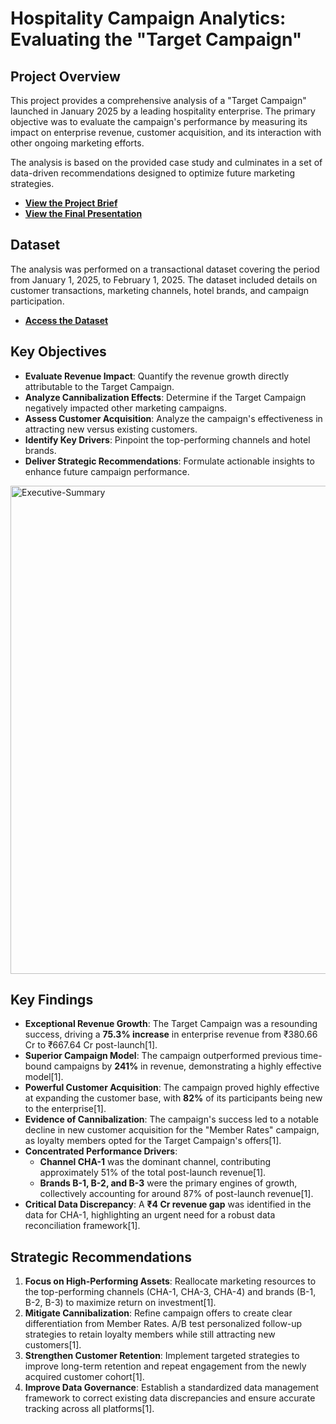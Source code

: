 # Hospitality Campaign Analytics: Evaluating the "Target Campaign"

## Project Overview

This project provides a comprehensive analysis of a "Target Campaign" launched in January 2025 by a leading hospitality enterprise. The primary objective was to evaluate the campaign's performance by measuring its impact on enterprise revenue, customer acquisition, and its interaction with other ongoing marketing efforts.

The analysis is based on the provided case study and culminates in a set of data-driven recommendations designed to optimize future marketing strategies.

*   **[View the Project Brief](./Case/Project-Overview.pdf)**
*   **[View the Final Presentation](./Finding-and-Analysis/Final-Presentation.pdf)**

## Dataset

The analysis was performed on a transactional dataset covering the period from January 1, 2025, to February 1, 2025. The dataset included details on customer transactions, marketing channels, hotel brands, and campaign participation.

*   **[Access the Dataset](./Data/Raw-Data.xlsx)**

## Key Objectives

*   **Evaluate Revenue Impact**: Quantify the revenue growth directly attributable to the Target Campaign.
*   **Analyze Cannibalization Effects**: Determine if the Target Campaign negatively impacted other marketing campaigns.
*   **Assess Customer Acquisition**: Analyze the campaign's effectiveness in attracting new versus existing customers.
*   **Identify Key Drivers**: Pinpoint the top-performing channels and hotel brands.
*   **Deliver Strategic Recommendations**: Formulate actionable insights to enhance future campaign performance.
<img width="1393" height="781" alt="Executive-Summary" src="https://github.com/user-attachments/assets/2c20bed6-4dd7-4221-80b6-8b62082f5f57" />

## Key Findings

*   **Exceptional Revenue Growth**: The Target Campaign was a resounding success, driving a **75.3% increase** in enterprise revenue from ₹380.66 Cr to ₹667.64 Cr post-launch[1].
*   **Superior Campaign Model**: The campaign outperformed previous time-bound campaigns by **241%** in revenue, demonstrating a highly effective model[1].
*   **Powerful Customer Acquisition**: The campaign proved highly effective at expanding the customer base, with **82%** of its participants being new to the enterprise[1].
*   **Evidence of Cannibalization**: The campaign's success led to a notable decline in new customer acquisition for the "Member Rates" campaign, as loyalty members opted for the Target Campaign's offers[1].
*   **Concentrated Performance Drivers**:
    *   **Channel CHA-1** was the dominant channel, contributing approximately 51% of the total post-launch revenue[1].
    *   **Brands B-1, B-2, and B-3** were the primary engines of growth, collectively accounting for around 87% of post-launch revenue[1].
*   **Critical Data Discrepancy**: A **₹4 Cr revenue gap** was identified in the data for CHA-1, highlighting an urgent need for a robust data reconciliation framework[1].

## Strategic Recommendations

1.  **Focus on High-Performing Assets**: Reallocate marketing resources to the top-performing channels (CHA-1, CHA-3, CHA-4) and brands (B-1, B-2, B-3) to maximize return on investment[1].
2.  **Mitigate Cannibalization**: Refine campaign offers to create clear differentiation from Member Rates. A/B test personalized follow-up strategies to retain loyalty members while still attracting new customers[1].
3.  **Strengthen Customer Retention**: Implement targeted strategies to improve long-term retention and repeat engagement from the newly acquired customer cohort[1].
4.  **Improve Data Governance**: Establish a standardized data management framework to correct existing data discrepancies and ensure accurate tracking across all platforms[1].
